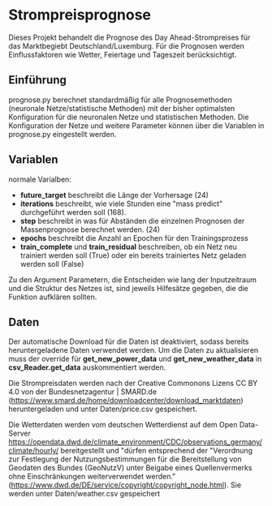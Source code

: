 # Strompreisprognose
Dieses Projekt behandelt die Prognose des Day Ahead-Strompreises für das Marktbegiebt Deutschland/Luxemburg. Für die Prognosen werden Einflussfaktoren wie Wetter, Feiertage und Tageszeit berücksichtigt.

## Einführung
prognose.py berechnet standardmäßig für alle Prognosemethoden (neuronale Netze/statistische Methoden) mit der bisher optimalsten Konfiguration für die neuronalen Netze und statistischen Methoden. 
Die Konfiguration der Netze und weitere Parameter können über die Variablen in prognose.py eingestellt werden. 

## Variablen
normale Varialben:
- **future_target** beschreibt die Länge der Vorhersage (24)
- **iterations** beschreibt, wie viele Stunden eine "mass predict" durchgeführt werden soll (168). 
- **step** beschreibt in was für Abständen die einzelnen Prognosen der Massenprognose berechnet werden. (24)
- **epochs** beschreibt die Anzahl an Epochen für den Trainingsprozess
- **train_complete** und **train_residual** beschreiben, ob ein Netz neu trainiert werden soll (True) oder ein bereits trainiertes Netz geladen werden soll (False)

Zu den Argument Parametern, die Entscheiden wie lang der Inputzeitraum und die Struktur des Netzes ist, sind jeweils Hilfesätze gegeben, die die Funktion aufklären sollten.



## Daten
Der automatische Download für die Daten ist deaktiviert, sodass bereits heruntergeladene Daten verwendet werden. Um die Daten zu aktualisieren muss der override für **get_new_power_data** und **get_new_weather_data** in **csv_Reader.get_data** auskommentiert werden.

Die Strompreisdaten werden nach der Creative Commonons Lizens CC BY 4.0 von der Bundesnetzagentur | SMARD.de (https://www.smard.de/home/downloadcenter/download_marktdaten) heruntergeladen und unter Daten/price.csv gespeichert.

Die Wetterdaten werden vom deutschen Wetterdienst auf dem Open Data-Server https://opendata.dwd.de/climate_environment/CDC/observations_germany/climate/hourly/ bereitgestellt und "dürfen entsprechend der "Verordnung zur Festlegung der Nutzungsbestimmungen für die Bereitstellung von Geodaten des Bundes (GeoNutzV) unter Beigabe eines Quellenvermerks ohne Einschränkungen weiterverwendet werden." (https://www.dwd.de/DE/service/copyright/copyright_node.html). Sie werden unter Daten/weather.csv gespeichert
